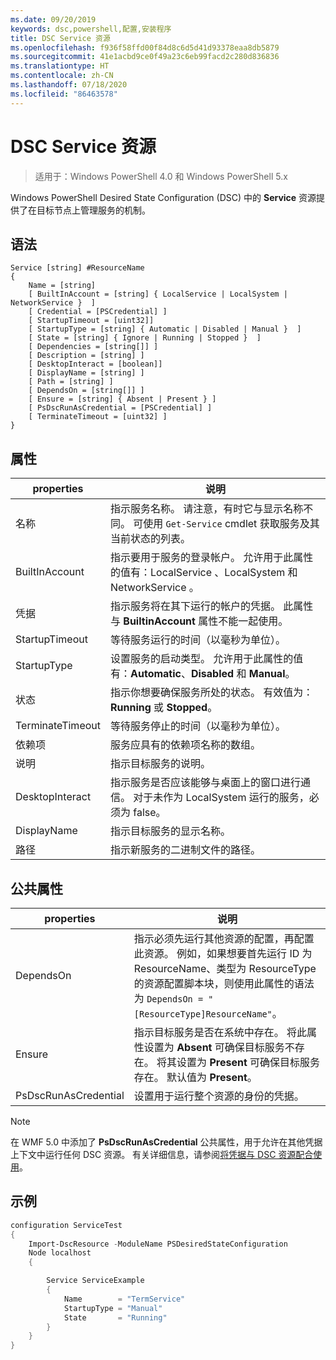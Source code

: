 ```yaml
---
ms.date: 09/20/2019
keywords: dsc,powershell,配置,安装程序
title: DSC Service 资源
ms.openlocfilehash: f936f58ffd00f84d8c6d5d41d93378eaa8db5879
ms.sourcegitcommit: 41e1acbd9ce0f49a23c6eb99facd2c280d836836
ms.translationtype: HT
ms.contentlocale: zh-CN
ms.lasthandoff: 07/18/2020
ms.locfileid: "86463578"
---
```

# <a name="dsc-service-resource"></a>DSC Service 资源

> 适用于：Windows PowerShell 4.0 和 Windows PowerShell 5.x

Windows PowerShell Desired State Configuration (DSC) 中的 **Service** 资源提供了在目标节点上管理服务的机制。

## <a name="syntax"></a>语法

```Syntax
Service [string] #ResourceName
{
    Name = [string]
    [ BuiltInAccount = [string] { LocalService | LocalSystem | NetworkService }  ]
    [ Credential = [PSCredential] ]
    [ StartupTimeout = [uint32]]
    [ StartupType = [string] { Automatic | Disabled | Manual }  ]
    [ State = [string] { Ignore | Running | Stopped }  ]
    [ Dependencies = [string[]] ]
    [ Description = [string] ]
    [ DesktopInteract = [boolean]]
    [ DisplayName = [string] ]
    [ Path = [string] ]
    [ DependsOn = [string[]] ]
    [ Ensure = [string] { Absent | Present } ]
    [ PsDscRunAsCredential = [PSCredential] ]
    [ TerminateTimeout = [uint32] ]
}
```

## <a name="properties"></a>属性

|properties |说明 |
|---|---|
|名称 |指示服务名称。 请注意，有时它与显示名称不同。 可使用 `Get-Service` cmdlet 获取服务及其当前状态的列表。 |
|BuiltInAccount |指示要用于服务的登录帐户。 允许用于此属性的值有：LocalService  、LocalSystem  和 NetworkService  。 |
|凭据 |指示服务将在其下运行的帐户的凭据。 此属性与 **BuiltinAccount** 属性不能一起使用。 |
|StartupTimeout | 等待服务运行的时间（以毫秒为单位）。|
|StartupType |设置服务的启动类型。 允许用于此属性的值有：**Automatic**、**Disabled** 和 **Manual**。 |
|状态 |指示你想要确保服务所处的状态。 有效值为：**Running** 或 **Stopped**。 |
|TerminateTimeout |等待服务停止的时间（以毫秒为单位）。|
|依赖项 | 服务应具有的依赖项名称的数组。 |
|说明 |指示目标服务的说明。 |
|DesktopInteract | 指示服务是否应该能够与桌面上的窗口进行通信。 对于未作为 LocalSystem 运行的服务，必须为 false。|
|DisplayName |指示目标服务的显示名称。 |
|路径 |指示新服务的二进制文件的路径。 |

## <a name="common-properties"></a>公共属性

|properties |说明 |
|---|---|
|DependsOn |指示必须先运行其他资源的配置，再配置此资源。 例如，如果想要首先运行 ID 为 ResourceName、类型为 ResourceType 的资源配置脚本块，则使用此属性的语法为 `DependsOn = "[ResourceType]ResourceName"`。 |
|Ensure |指示目标服务是否在系统中存在。 将此属性设置为 **Absent** 可确保目标服务不存在。 将其设置为 **Present** 可确保目标服务存在。 默认值为 **Present**。 |
|PsDscRunAsCredential |设置用于运行整个资源的身份的凭据。 |

> [!NOTE]
> 在 WMF 5.0 中添加了 **PsDscRunAsCredential** 公共属性，用于允许在其他凭据上下文中运行任何 DSC 资源。 有关详细信息，请参阅[将凭据与 DSC 资源配合使用](../../../configurations/runasuser.md)。

## <a name="example"></a>示例

```powershell
configuration ServiceTest
{
    Import-DscResource -ModuleName PSDesiredStateConfiguration
    Node localhost
    {

        Service ServiceExample
        {
            Name        = "TermService"
            StartupType = "Manual"
            State       = "Running"
        }
    }
}
```
